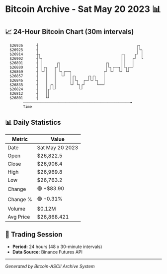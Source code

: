 # Bitcoin Archive - Sat May 20 2023 📊

## 📈 24-Hour Bitcoin Chart (30m intervals)

```
  $26936      ┤                                            ┌┐  
  $26925      ┤                                            │└┐ 
  $26914      ┼┐                                    ┌┐    ┌┘ │ 
  $26902      ┤└┐                                   ││   ┌┘  └ 
  $26891      ┤ │      ┌┐                    ┌┐     ││   │     
  $26880      ┤ │┌┐   ┌┘│                    │└┐┌──┐│└┐┌─┘     
  $26869      ┤ └┘│   │ └┐┌──┐              ┌┘ └┘  └┘ └┘       
  $26857      ┤   │   │  └┘  │┌┐     ┌┐┌┐   │                  
  $26846      ┤   │   │      ││└┐  ┌─┘└┘└┐  │                  
  $26835      ┤   │ ┌┐│      └┘ └┐┌┘     └──┘                  
  $26824      ┤   │┌┘└┘          └┘                            
  $26812      ┤   ││                                           
  $26801      ┤   └┘                                           
        ────────────────────────────────────────────────→
        Time
```

## 📊 Daily Statistics

| Metric | Value |
|--------|-------|
| Date | Sat May 20 2023 |
| Open | $26,822.5 |
| Close | $26,906.4 |
| High | $26,969.8 |
| Low | $26,763.2 |
| Change | 🟢 +$83.90 |
| Change % | 🟢 +0.31% |
| Volume | $0.12M |
| Avg Price | $26,868.421 |

## 📅 Trading Session

- **Period:** 24 hours (48 x 30-minute intervals)
- **Data Source:** Binance Futures API

---
*Generated by Bitcoin-ASCII Archive System*
